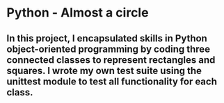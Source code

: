 # Python - Almost a circle
## In this project, I encapsulated skills in Python object-oriented programming by coding three connected classes to represent rectangles and squares. I wrote my own test suite using the unittest module to test all functionality for each class.
